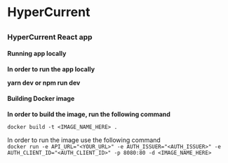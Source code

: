 # HyperCurrent

## 

### HyperCurrent React app

#### Running app locally

**In order to run the app locally**

**yarn dev or npm run dev**

#### Building Docker image

**In order to build the image, run the following command**

`docker build -t <IMAGE_NAME_HERE> .`

In order to run the image use the following command  
`docker run -e API_URL="<YOUR_URL>" -e AUTH_ISSUER="<AUTH_ISSUER>" -e AUTH_CLIENT_ID="<AUTH_CLIENT_ID>" -p 8080:80 -d <IMAGE_NAME_HERE>`



